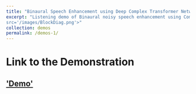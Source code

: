 ```yaml
---
title: "Binaural Speech Enhancement using Deep Complex Transformer Networks"
excerpt: "Listening demo of Binaural noisy speech enhancement using Complex CNN Transformer Networks <br /><img
src='/images/BlockDiag.png'>"
collection: demos
permalink: /demos-1/
---
```


# Link to the Demonstration
## ['Demo'](/bse_dcctn/)